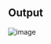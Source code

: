 ## Output
![image](https://github.com/user-attachments/assets/fd602ef3-14dc-445a-8e27-3b31dc55bfbb)
